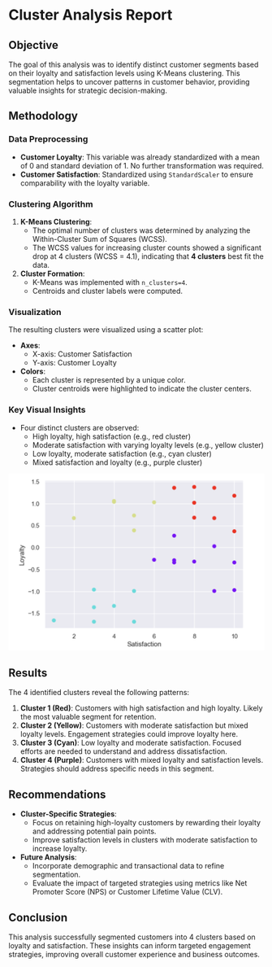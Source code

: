 # Cluster Analysis Report

## Objective
The goal of this analysis was to identify distinct customer segments based on their loyalty and satisfaction levels using K-Means clustering. This segmentation helps to uncover patterns in customer behavior, providing valuable insights for strategic decision-making.

## Methodology
### Data Preprocessing
- **Customer Loyalty**: This variable was already standardized with a mean of 0 and standard deviation of 1. No further transformation was required.
- **Customer Satisfaction**: Standardized using `StandardScaler` to ensure comparability with the loyalty variable.

### Clustering Algorithm
1. **K-Means Clustering**:
   - The optimal number of clusters was determined by analyzing the Within-Cluster Sum of Squares (WCSS).
   - The WCSS values for increasing cluster counts showed a significant drop at 4 clusters (WCSS = 4.1), indicating that **4 clusters** best fit the data.
2. **Cluster Formation**:
   - K-Means was implemented with `n_clusters=4`.
   - Centroids and cluster labels were computed.

### Visualization
The resulting clusters were visualized using a scatter plot:
- **Axes**:
  - X-axis: Customer Satisfaction
  - Y-axis: Customer Loyalty
- **Colors**:
  - Each cluster is represented by a unique color.
  - Cluster centroids were highlighted to indicate the cluster centers.

### Key Visual Insights
- Four distinct clusters are observed:
  - High loyalty, high satisfaction (e.g., red cluster)
  - Moderate satisfaction with varying loyalty levels (e.g., yellow cluster)
  - Low loyalty, moderate satisfaction (e.g., cyan cluster)
  - Mixed satisfaction and loyalty (e.g., purple cluster)

![Cluster Visualization](CustomerLoyaltyandSatisfactionClusters.png)

## Results
The 4 identified clusters reveal the following patterns:
1. **Cluster 1 (Red)**: Customers with high satisfaction and high loyalty. Likely the most valuable segment for retention.
2. **Cluster 2 (Yellow)**: Customers with moderate satisfaction but mixed loyalty levels. Engagement strategies could improve loyalty here.
3. **Cluster 3 (Cyan)**: Low loyalty and moderate satisfaction. Focused efforts are needed to understand and address dissatisfaction.
4. **Cluster 4 (Purple)**: Customers with mixed loyalty and satisfaction levels. Strategies should address specific needs in this segment.

## Recommendations
- **Cluster-Specific Strategies**:
  - Focus on retaining high-loyalty customers by rewarding their loyalty and addressing potential pain points.
  - Improve satisfaction levels in clusters with moderate satisfaction to increase loyalty.
- **Future Analysis**:
  - Incorporate demographic and transactional data to refine segmentation.
  - Evaluate the impact of targeted strategies using metrics like Net Promoter Score (NPS) or Customer Lifetime Value (CLV).

## Conclusion
This analysis successfully segmented customers into 4 clusters based on loyalty and satisfaction. These insights can inform targeted engagement strategies, improving overall customer experience and business outcomes.

